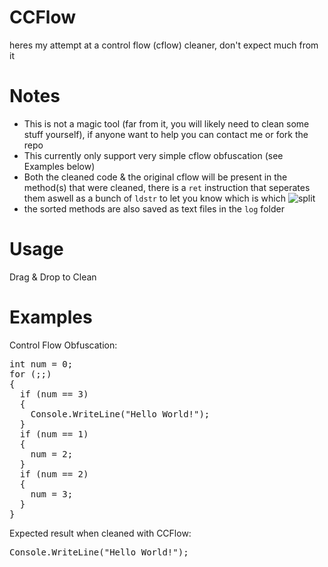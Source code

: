 # CCFlow
heres my attempt at a control flow (cflow) cleaner, don't expect much from it

# Notes
- This is not a magic tool (far from it, you will likely need to clean some stuff yourself), if anyone want to help you can contact me or fork the repo
- This currently only support very simple cflow obfuscation (see Examples below)
- Both the cleaned code & the original cflow will be present in the method(s) that were cleaned, there is a `ret` instruction that seperates them aswell as a bunch of `ldstr` to let you know which is which
![split](https://i.imgur.com/B4ExFkj.png)
- the sorted methods are also saved as text files in the `log` folder

# Usage
Drag & Drop to Clean

# Examples
Control Flow Obfuscation:
<pre lang=csharp>
int num = 0;
for (;;)
{
  if (num == 3)
  {
    Console.WriteLine("Hello World!");
  }
  if (num == 1)
  {
    num = 2;
  }
  if (num == 2)
  {
    num = 3;
  }
}
</pre>

Expected result when cleaned with CCFlow:
<pre lang=csharp>
Console.WriteLine("Hello World!");
</pre>
